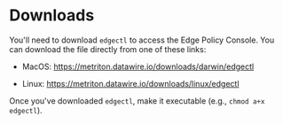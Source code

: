 # Downloads

You'll need to download `edgectl` to access the Edge Policy Console. You can download the file directly from one of these links:

* MacOS: https://metriton.datawire.io/downloads/darwin/edgectl

* Linux: https://metriton.datawire.io/downloads/linux/edgectl

Once you've downloaded `edgectl`, make it executable (e.g., `chmod a+x edgectl`).
